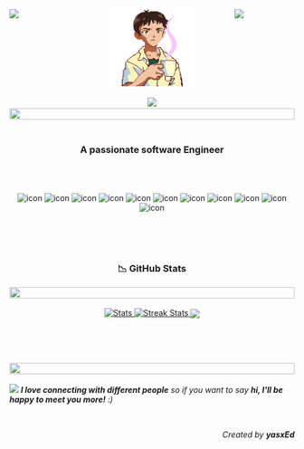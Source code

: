 <div align="center">
    <img align="left" src="https://media3.giphy.com/media/HQp9pMIlKV6zQiBlBi/giphy.gif?cid=6c09b952erryymeydgktb979waq24m3symwhw7athn6w1qq7&ep=v1_internal_gif_by_id&rid=giphy.gif&ct=s" width="21%" style="display:inline;">
    <img align="right" src="https://media3.giphy.com/media/HQp9pMIlKV6zQiBlBi/giphy.gif?cid=6c09b952erryymeydgktb979waq24m3symwhw7athn6w1qq7&ep=v1_internal_gif_by_id&rid=giphy.gif&ct=s" width="21%" style="display:inline;">
    <img src="9429524d-18a3-4f17-b092-ae35c4682ac4_8c92ae4d-1e66-4d3d-8eea-0c71c39696ff.gif" alt="Welcome GIF" width="30%">
    <br><br>
    <img src="https://readme-typing-svg.herokuapp.com/?font=Poppins&size=35&center=true&vCenter=true&width=500&height=70&duration=4000&lines=Hi+There!+👋;+I'm+yasxEd!;" />
    <img src="https://i.imgur.com/dBaSKWF.gif" height="20" width="100%">
</div>
    <br/>
    <h3 align="center">A passionate software Engineer</h3>
    <br><br><br>

<div align="center">
  <img src="https://techstack-generator.vercel.app/java-icon.svg" alt="icon" width="50" height="50" />
  <img src="https://techstack-generator.vercel.app/python-icon.svg" alt="icon" width="50" height="50" />
  <img src="https://techstack-generator.vercel.app/ts-icon.svg" alt="icon" width="50" height="50" />
  <img src="https://techstack-generator.vercel.app/js-icon.svg" alt="icon"width="50" height="50" />
  <img src="https://techstack-generator.vercel.app/react-icon.svg" alt="icon" width="50" height="50" />
 <img src="https://techstack-generator.vercel.app/mysql-icon.svg" alt="icon" width="50" height="50" />
      <img src="https://techstack-generator.vercel.app/aws-icon.svg" alt="icon" width="50" height="50" />
  <img src="https://techstack-generator.vercel.app/github-icon.svg" alt="icon" width="50" height="50" />
  <img src="https://techstack-generator.vercel.app/prettier-icon.svg" alt="icon" width="50" height="50" />
  <img src="https://techstack-generator.vercel.app/restapi-icon.svg" alt="icon" width="50" height="50" />
  <img src="https://techstack-generator.vercel.app/graphql-icon.svg" alt="icon" width="50" height="50" />
</div>

<br><br><br>
<h3 align = "center"> 📉 GitHub Stats</h3>
<img src="https://i.imgur.com/dBaSKWF.gif" height="20" width="100%">
<div> 
    <p align = "center">
        <a href="https://github-readme-stats.vercel.app">
            <img width="41%" alt="Stats" src="https://github-readme-stats.vercel.app/api?username=yasxEd&count_private=true&theme=neon&show_icons=true\&show=reviews,prs_merged,prs_merged_percentage\&rank_icon=github&hide_border=false">
        </a>
        <a href="https://github-readme-streak-stats.herokuapp.com">
            <img width="41%" alt="Streak Stats" src="https://github-readme-streak-stats.herokuapp.com/?user=yasxEd&theme=neon&hide_border=false&date_format=%5BY%20%5DM%20j">
        </a><!--change language to japanese locale=jp-->
        <a href="https://github.com/ryo-ma/github-profile-trophy">
            <img src="https://github-readme-stats.vercel.app/api/top-langs/?username=yasxEd&hide_border=false&theme=neon&layout=compact&hide_progress=false&hide=jupyter%20notebook&langs_count=6" align="center" width = "32%">
        </a>
    </p>
</div>

<br><br><br>

<img src="https://i.imgur.com/dBaSKWF.gif" height="20" width="100%">

<img src="https://media.giphy.com/media/LnQjpWaON8nhr21vNW/giphy.gif" width="60"> <em><b>I love connecting with different people</b> so if you want to say <b>hi, I'll be happy to meet you more!</b> :)</em>

<br>
<p align="right" > <em>Created by <b>yasxEd</b></em></a></p>
